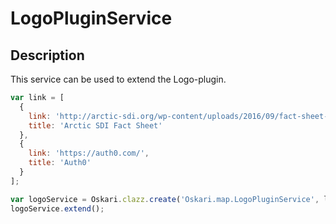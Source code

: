 # LogoPluginService

## Description
This service can be used to extend the Logo-plugin.

```javascript
var link = [
  {
    link: 'http://arctic-sdi.org/wp-content/uploads/2016/09/fact-sheet-copy-Sept-2016.pdf',
    title: 'Arctic SDI Fact Sheet'
  },
  {
    link: 'https://auth0.com/',
    title: 'Auth0'
  }
];

var logoService = Oskari.clazz.create('Oskari.map.LogoPluginService', link);
logoService.extend();
```
